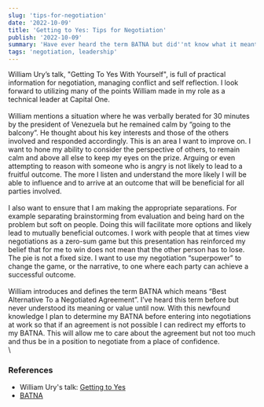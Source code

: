 ```yaml
---
slug: 'tips-for-negotiation'
date: '2022-10-09'
title: 'Getting to Yes: Tips for Negotiation'
publish: '2022-10-09'
summary: 'Have ever heard the term BATNA but did''nt know what it meant.  Me too but this post defines BATNA along with other effective negotiation techniques.'
tags: 'negotiation, leadership'
---
```


William Ury’s talk, "Getting To Yes With Yourself", is full of practical information for negotiation, managing conflict and self reflection. I look forward to utilizing many of the points William made in my role as a technical leader at Capital One.
\
\
William mentions a situation where he was verbally berated for 30 minutes by the president of Venezuela but he remained calm by “going to the balcony”. He thought about his key interests and those of the others involved and responded accordingly. This is an area I want to improve on. I want to hone my ability to consider the perspective of others, to remain calm and above all else to keep my eyes on the prize. Arguing or even attempting to reason with someone who is angry is not likely to lead to a fruitful outcome. The more I listen and understand the more likely I will be able to influence and to arrive at an outcome that will be beneficial for all parties involved.
\
\
I also want to ensure that I am making the appropriate separations. For example separating brainstorming from evaluation and being hard on the problem but soft on people. Doing this will facilitate more options and likely lead to mutually beneficial outcomes. I work with people that at times view negotiations as a zero-sum game but this presentation has reinforced my belief that for me to win does not mean that the other person has to lose. The pie is not a fixed size. I want to use my negotiation “superpower” to change the game, or the narrative, to one where each party can achieve a successful outcome.
\
\
William introduces and defines the term BATNA which means “Best Alternative To a Negotiated Agreement”. I’ve heard this term before but never understood its meaning or value until now. With this newfound knowledge I plan to determine my BATNA before entering into negotiations at work so that if an agreement is not possible I can redirect my efforts to my BATNA. This will allow me to care about the agreement but not too much and thus be in a position to negotiate from a place of confidence.
\
\

### References

-  William Ury's talk: [Getting to Yes](https://www.youtube.com/watch?v=-c-SUdBoD6M)
-  [BATNA](https://en.wikipedia.org/wiki/Best_alternative_to_a_negotiated_agreement)

